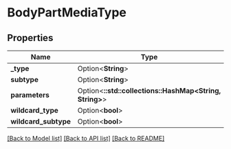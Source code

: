 # BodyPartMediaType

## Properties

Name | Type | Description | Notes
------------ | ------------- | ------------- | -------------
**_type** | Option<**String**> |  | [optional]
**subtype** | Option<**String**> |  | [optional]
**parameters** | Option<**::std::collections::HashMap<String, String>**> |  | [optional]
**wildcard_type** | Option<**bool**> |  | [optional]
**wildcard_subtype** | Option<**bool**> |  | [optional]

[[Back to Model list]](../README.md#documentation-for-models) [[Back to API list]](../README.md#documentation-for-api-endpoints) [[Back to README]](../README.md)


